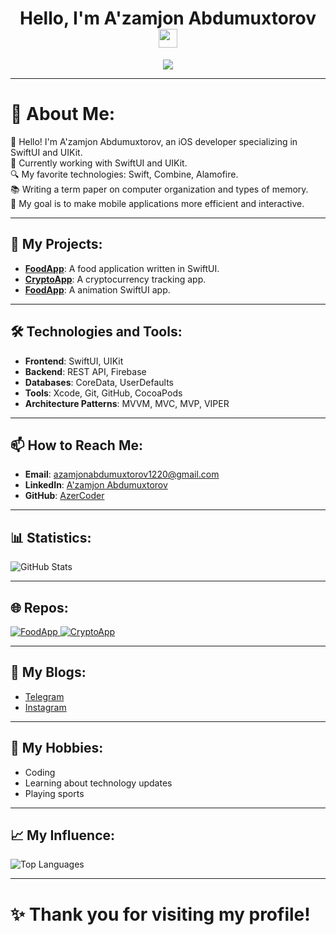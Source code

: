 <h1 align="center">
  Hello, I'm A'zamjon Abdumuxtorov
  <img src="https://media.giphy.com/media/hvRJCLFzcasrR4ia7z/giphy.gif" width="30px">
</h1>
<p align="center">
  <img src="https://readme-typing-svg.herokuapp.com?color=%2336BCF7&lines=iOS+Developer;Expert+in+SwiftUI+and+UIKit" />
</p>

---

# 💫 About Me:
👋 Hello! I'm A'zamjon Abdumuxtorov, an iOS developer specializing in SwiftUI and UIKit.<br>🌱 Currently working with SwiftUI and UIKit.<br>🔍 My favorite technologies: Swift, Combine, Alamofire.<br>📚 Writing a term paper on computer organization and types of memory.<br>🎯 My goal is to make mobile applications more efficient and interactive.

---

## 🚀 My Projects:
- **[FoodApp](https://github.com/AzerCoder/FoodApp)**: A food application written in SwiftUI.
- **[CryptoApp](https://github.com/AzerCoder/CryptoApp)**: A cryptocurrency tracking app.
- **[FoodApp](https://github.com/AzerCoder/AnimationApp)**: A animation SwiftUI app.

---

## 🛠 Technologies and Tools:
- **Frontend**: SwiftUI, UIKit
- **Backend**: REST API, Firebase
- **Databases**: CoreData, UserDefaults
- **Tools**: Xcode, Git, GitHub, CocoaPods
- **Architecture Patterns**: MVVM, MVC, MVP, VIPER

---

## 📫 How to Reach Me:
- **Email**: azamjonabdumuxtorov1220@gmail.com
- **LinkedIn**: [A'zamjon Abdumuxtorov](https://www.linkedin.com/in/azamjon-abdumuxtorov/)
- **GitHub**: [AzerCoder](https://github.com/AzerCoder)

---

## 📊 Statistics:
<p align="">
  <img src="https://github-readme-stats.vercel.app/api?username=AzerCoder&show_icons=true&theme=radical" alt="GitHub Stats" />
</p>

---

## 🌐 Repos:
<p align="">
  <a href="https://github.com/AzerCoder/FoodApp">
    <img src="https://github-readme-stats.vercel.app/api/pin/?username=AzerCoder&repo=FoodApp&theme=radical" alt="FoodApp" />
  </a>
  <a href="https://github.com/AzerCoder/CryptoApp">
    <img src="https://github-readme-stats.vercel.app/api/pin/?username=AzerCoder&repo=CryptoApp&theme=radical" alt="CryptoApp" />
  </a>
</p>

---

## 💬 My Blogs:
- [Telegram](https://t.me/Azamjon_Abdumuxtorov) 
- [Instagram](https://www.instagram.com/azamjon_abdumuxtorov)
---

## 🎨 My Hobbies:
- Coding
- Learning about technology updates
- Playing sports

---

## 📈 My Influence:
<p align="">
  <img src="https://github-readme-stats.vercel.app/api/top-langs/?username=AzerCoder&layout=compact&theme=radical" alt="Top Languages" />
</p>

---

# ✨ Thank you for visiting my profile!
